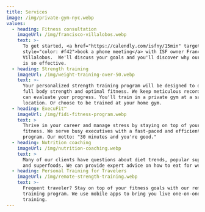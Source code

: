 ```yaml
---
title: Services
image: /img/private-gym-nyc.webp
values:
  - heading: Fitness consultation
    imageUrl: /img/francisco-villalobos.webp
    text: >-
      To get started, <a href="https://calendly.com/isfny/15min" target="blank"
      style="color: #f42">book a phone meeting</a> with ISF owner Francisco
      Villalobos.  We'll discuss your goals and you'll discover why our training
      is so effective.
  - heading: Strength training
    imageUrl: /img/weight-training-over-50.webp
    text: >-
      Your personalized strength training program will be designed to develop
      full body strength and optimal fitness. We keep meticulous records so you
      can evaluate your progress. You'll train in a private gym at a safe
      location. Or choose to be trained at your home gym. 
  - heading: ExecuFit™
    imageUrl: /img/fidi-fitness-program.webp
    text: >
      Thrive in your career and manage stress by staying on top of your physical
      fitness. We serve busy executives with a fast-paced and efficient workout
      program. Our motto: "30 minutes and you're good."
  - heading: Nutrition coaching
    imageUrl: /img/nutrition-coaching.webp
    text: >
      Many of our clients have questions about diet trends, popular supplements,
      and superfoods. We can provide expert advice on how to eat for wellness. 
  - heading: Personal Training for Travelers
    imageUrl: /img/remote-strength-training.webp
    text: >-
      Frequent traveler? Stay on top of your fitness goals with our remote
      training program. We use mobile apps to bring you live one-on-one
      training.
---
```


